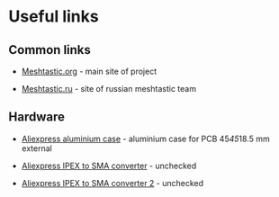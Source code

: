 # Useful links

## Common links

* [Meshtastic.org](https://meshtastic.org/) - main site of project

* [Meshtastic.ru](https://meshtastic.ru/) - site of russian meshtastic team

## Hardware

* [Aliexpress aluminium case](https://aliexpress.ru/item/32226417158.html) - aluminium case for PCB 45*45*18.5 mm external

* [Aliexpress IPEX to SMA converter](https://a.aliexpress.com/_AlJSeS) - unchecked

* [Aliexpress IPEX to SMA converter 2](https://a.aliexpress.com/_AE24qa) - unchecked

